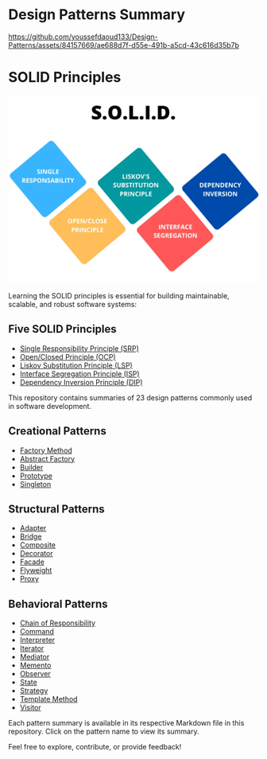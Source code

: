 # Design Patterns Summary

https://github.com/youssefdaoud133/Design-Patterns/assets/84157669/ae688d7f-d55e-491b-a5cd-43c616d35b7b


# SOLID Principles
<p align="center">
  <img src="./photos//Solidp.webp" alt="Alt text" />
</p>

Learning the SOLID principles is essential for building maintainable, scalable, and robust software systems:

## Five SOLID Principles

- [Single Responsibility Principle (SRP)](./solid/srp.md)  
- [Open/Closed Principle (OCP)](./solid/ocp.md)  
- [Liskov Substitution Principle (LSP)](./solid/lsp.md)
- [Interface Segregation Principle (ISP)](./solid/isp.md)  
- [Dependency Inversion Principle (DIP)](./solid/dip.md)   







This repository contains summaries of 23 design patterns commonly used in software development.

## Creational Patterns

- [Factory Method](./creational/factory_method.md)   
- [Abstract Factory](./creational/abstract_factory.md)    
- [Builder](./creational/builder.md)   
- [Prototype](./creational/prototype.md)   
- [Singleton](./creational/singleton.md)    

## Structural Patterns

- [Adapter](./structural/adapter.md)    
- [Bridge](./structural/bridge.md)   
- [Composite](./structural/composite.md)
- [Decorator](./structural/decorator.md)
- [Facade](./structural/facade.md)
- [Flyweight](./structural/flyweight.md)
- [Proxy](./structural/proxy.md)

## Behavioral Patterns

- [Chain of Responsibility](./behavioral/chain_of_responsibility.md)   
- [Command](./behavioral/command.md)   
- [Interpreter](./behavioral/interpreter.md)  
- [Iterator](./behavioral/iterator.md)   
- [Mediator](./behavioral/mediator.md)   
- [Memento](./behavioral/memento.md)   
- [Observer](./behavioral/observer.md)   
- [State](./behavioral/state.md)   
- [Strategy](./behavioral/strategy.md)   
- [Template Method](./behavioral/template_method.md)   
- [Visitor](./behavioral/visitor.md)   

Each pattern summary is available in its respective Markdown file in this repository. Click on the pattern name to view its summary.

Feel free to explore, contribute, or provide feedback! 
